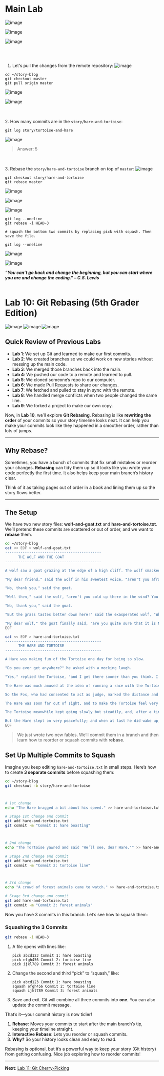 
# Main Lab
![image](https://github.com/user-attachments/assets/c46274ad-5879-4a4b-8438-194a712ff010)

![image](https://github.com/user-attachments/assets/5579f4e3-0338-4f61-9619-a20476c156f9)

![image](https://github.com/user-attachments/assets/63155186-2e62-4111-b085-4827c87d0e61)

<br><br>
1. Let's pull the changes from the remote repository:
![image](https://github.com/user-attachments/assets/46ded33d-b969-48c7-ae86-82cff81a83e4)

```
cd ~/story-blog
git checkout master
git pull origin master
```
![image](https://github.com/user-attachments/assets/2d31fdd9-943e-4cdf-9f22-e83d51d94f69)

![image](https://github.com/user-attachments/assets/73623d30-fb2c-4b4f-a2a8-67950a778262)

<br><br>
2. How many commits are in the `story/hare-and-tortoise`:
```
git log story/tortoise-and-hare
```
![image](https://github.com/user-attachments/assets/17622785-0017-4318-b495-a6c9c86afa75)

>Answer: 5

<br><br>
3. Rebase the `story/hare-and-tortoise` branch on top of `master`:
![image](https://github.com/user-attachments/assets/de3c9f52-d9aa-449f-86bf-8bf7a543dd27)

```
git checkout story/hare-and-tortoise
git rebase master
```

![image](https://github.com/user-attachments/assets/e3c36427-0e00-4c48-85e7-16b94b7648f7)


![image](https://github.com/user-attachments/assets/904418e6-23f1-42db-bfaf-17291de48721)

![image](https://github.com/user-attachments/assets/8851a8ce-dddc-42cc-8d54-6504bb20b70b)

```
git log --oneline
git rebase -i HEAD~3

# squash the bottom two commits by replacing pick with squash. Then save the file.

git log --oneline
```
![image](https://github.com/user-attachments/assets/4b1b2efe-0146-4330-99be-252e0bde8cd0)

![image](https://github.com/user-attachments/assets/4b7d081a-0393-40e2-be49-edb89851ffd6)





























***"You can’t go back and change the beginning, but you can start where you are and change the ending." – C.S. Lewis***
<br><br>

# Lab 10: Git Rebasing (5th Grader Edition)

![image](https://github.com/user-attachments/assets/7b6f275c-acdb-446b-86ce-f8ac136c829f)
![image](https://github.com/user-attachments/assets/032155ca-7116-4473-89ca-02e517f5d6d6)
![image](https://github.com/user-attachments/assets/66879c3b-e506-4faa-8026-2b8643b37d49)

## Quick Review of Previous Labs
- **Lab 1**: We set up Git and learned to make our first commits.
- **Lab 2**: We created branches so we could work on new stories without messing up the main code.
- **Lab 3**: We merged those branches back into the main.
- **Lab 4**: We pushed our code to a remote and learned to pull.
- **Lab 5**: We cloned someone’s repo to our computer.
- **Lab 6**: We made Pull Requests to share our changes.
- **Lab 7**: We fetched and pulled to stay in sync with the remote.
- **Lab 8**: We handled merge conflicts when two people changed the same line.
- **Lab 9**: We forked a project to make our own copy.

Now, in **Lab 10**, we’ll explore **Git Rebasing**. Rebasing is like **rewriting the order** of your commits so your story timeline looks neat. It can help you make your commits look like they happened in a smoother order, rather than lots of jumps.

---

## Why Rebase?
Sometimes, you have a bunch of commits that fix small mistakes or reorder your changes. **Rebasing** can tidy them up so it looks like you wrote your code perfectly the first time. It also helps keep your main branch’s history clear.

Think of it as taking pages out of order in a book and lining them up so the story flows better.

---

## The Setup
We have two new story files: **wolf-and-goat.txt** and **hare-and-tortoise.txt**. We’ll pretend these commits are scattered or out of order, and we want to **rebase** them.

```bash
cd ~/story-blog
cat << EOF > wolf-and-goat.txt
--------------------------------------------
      THE WOLF AND THE GOAT
--------------------------------------------

A wolf saw a goat grazing at the edge of a high cliff. The wolf smacked his lips at the thought of a fine goat dinner.

"My dear friend," said the wolf in his sweetest voice, "aren't you afraid you will fall down from that cliff? Come down here and graze on this fine grass beside me on safe, level ground."

"No, thank you," said the goat.

"Well then," said the wolf, "aren't you cold up there in the wind? You would be warmer grazing down here beside me in this sheltered area."

"No, thank you," said the goat.

"But the grass tastes better down here!" said the exasperated wolf, "Why dine alone?"

"My dear wolf," the goat finally said, "are you quite sure that it is MY dinner you are worrying about and not your own?"
EOF

cat << EOF > hare-and-tortoise.txt
--------------------------------------------
      THE HARE AND TORTOISE
--------------------------------------------

A Hare was making fun of the Tortoise one day for being so slow.

"Do you ever get anywhere?" he asked with a mocking laugh.

"Yes," replied the Tortoise, "and I get there sooner than you think. I'll run you a race and prove it."

The Hare was much amused at the idea of running a race with the Tortoise, but for the fun of the thing he agreed.

So the Fox, who had consented to act as judge, marked the distance and started the runners off.

The Hare was soon far out of sight, and to make the Tortoise feel very deeply how ridiculous it was for him to try a race with a Hare, he lay down beside the course to take a nap until the Tortoise should catch up.

The Tortoise meanwhile kept going slowly but steadily, and, after a time, passed the place where the Hare was sleeping.

But the Hare slept on very peacefully; and when at last he did wake up, the Tortoise was near the goal. The Hare now ran his swiftest, but he could not overtake the Tortoise in time.
EOF
```

>We just wrote two new fables. We’ll commit them in a branch and then learn how to reorder or squash commits with **rebase**.

## Set Up Multiple Commits to Squash
Imagine you keep editing `hare-and-tortoise.txt` in small steps. Here’s how to create **3 separate commits** before squashing them:

```bash
cd ~/story-blog
git checkout -b story/hare-and-tortoise



# 1st change
echo "The Hare bragged a bit about his speed." >> hare-and-tortoise.txt

# Stage 1st change and commit
git add hare-and-tortoise.txt
git commit -m "Commit 1: hare boasting"



# 2nd change
echo "The Tortoise yawned and said 'We’ll see, dear Hare.'" >> hare-and-tortoise.txt

# Stage 2nd change and commit
git add hare-and-tortoise.txt
git commit -m "Commit 2: tortoise line"



# 3rd change
echo "A crowd of forest animals came to watch." >> hare-and-tortoise.txt

# Stage 3rd change and commit
git add hare-and-tortoise.txt
git commit -m "Commit 3: forest animals"
```

Now you have 3 commits in this branch. Let’s see how to squash them:

### Squashing the 3 Commits
```bash
git rebase -i HEAD~3
```

1. A file opens with lines like:
   ```
   pick abcd123 Commit 1: hare boasting
   pick efgh456 Commit 2: tortoise line
   pick ijkl789 Commit 3: forest animals
   ```
2. Change the second and third “pick” to “squash,” like:
   ```
   pick abcd123 Commit 1: hare boasting
   squash efgh456 Commit 2: tortoise line
   squash ijkl789 Commit 3: forest animals
   ```
3. Save and exit. Git will combine all three commits into **one**. You can also update the commit message.

That’s it—your commit history is now tidier!

1. **Rebase**: Moves your commits to start after the main branch’s tip, keeping your timeline straight.
2. **Interactive Rebase**: Lets you reorder or squash commits.
3. **Why?** So your history looks clean and easy to read.

Rebasing is optional, but it’s a powerful way to keep your story (Git history) from getting confusing. Nice job exploring how to reorder commits!

---

**Next**: [Lab 11: Git Cherry-Picking](11_git_cherry_picking.md)
